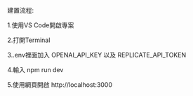 建置流程:

1.使用VS Code開啟專案

2.打開Terminal

3..env裡面加入 OPENAI_API_KEY 以及 REPLICATE_API_TOKEN

4.輸入 npm run dev

5.使用網頁開啟 http://localhost:3000

